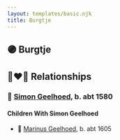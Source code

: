 ```yaml
---
layout: templates/basic.njk
title: Burgtje
---
```

## 🟣 Burgtje


## 👩‍❤️‍👨 Relationships

### 🔵 [Simon Geelhoed](/people/7/784264), b. abt 1580

#### Children With Simon Geelhoed
* 🔵 [Marinus Geelhoed](/people/4/47020978), b. abt 1605